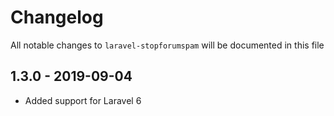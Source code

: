 # Changelog

All notable changes to `laravel-stopforumspam` will be documented in this file

## 1.3.0 - 2019-09-04

- Added support for Laravel 6
